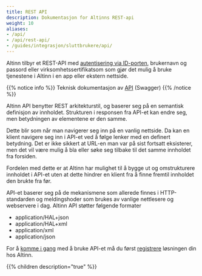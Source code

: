 ```yaml
---
title: REST API
description: Dokumentasjon for Altinns REST-api
weight: 10
aliases:
- /api/
- /api/rest-api/
- /guides/integrasjon/sluttbrukere/api/
---
```


Altinn tilbyr et REST-API med [autentisering via ID-porten](autentisering/id-porten/), brukernavn og passord eller virksomhetssertifikatsom som gjør det mulig å bruke tjenestene i Altinn i en app eller ekstern nettside.

{{% notice info %}}
Teknisk dokumentasjon av [API](https://www.altinn.no/api/help) (Swagger)
{{% /notice %}}

Altinn API benytter REST arkitekturstil, og baserer seg på en semantisk definisjon av innholdet. Strukturen i responsen fra API-et kan endre seg, men betydningen av elementene er den samme.

Dette blir som når man navigerer seg inn på en vanlig nettside. Da kan en klient navigere seg inn i API-et ved å følge lenker med en definert betydning. Det er ikke sikkert at URL-en man var på sist fortsatt eksisterer, men det vil være mulig å bla eller søke seg tilbake til det samme innholdet fra forsiden.

Fordelen med dette er at Altinn har mulighet til å bygge ut og omstrukturere innholdet i API-et uten at dette hindrer en klient fra å finne fremtil innholdet den brukte fra før.

API-et baserer seg på de mekanismene som allerede finnes i HTTP-standarden og meldingshoder som brukes av vanlige nettlesere og webservere i dag.
Altinn API støtter følgende formater

 - application/HAL+json
 - application/HAL+xml
 - application/xml
 - application/json

For å [komme i gang](kom-i-gang/) med å bruke API-et må du først [registrere](kom-i-gang/#registrer-din-applikasjon) løsningen din hos Altinn.

{{% children description="true" %}}
